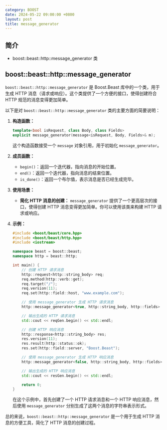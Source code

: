 ```yaml
---
category: BOOST
date: 2024-05-22 09:00:00 +0800
layout: post
title: message_generator
---
```

## 简介

+ boost::beast::http::message_generator 类

## boost::beast::http::message_generator

`boost::beast::http::message_generator` 是 Boost.Beast 库中的一个类，用于生成 HTTP 消息（请求或响应）。这个类提供了一个方便的接口，使得创建符合 HTTP 规范的消息变得更加简单。

以下是对 `boost::beast::http::message_generator` 类的主要方面的简要说明：

1. **构造函数：**

   ```cpp
   template<bool isRequest, class Body, class Fields>
   explicit message_generator(message<isRequest, Body, Fields>& m);
   ```

   这个构造函数接受一个 `message` 对象引用，用于初始化 `message_generator`。

2. **成员函数：**

   - `begin()`：返回一个迭代器，指向消息的开始位置。
   - `end()`：返回一个迭代器，指向消息的结束位置。
   - `is_done()`：返回一个布尔值，表示消息是否已经生成完毕。

3. **使用场景：**

   - **简化 HTTP 消息的创建：** `message_generator` 提供了一个更高层次的接口，使得创建 HTTP 消息变得更加简单。你可以使用该类来构建 HTTP 请求或响应。

4. **示例：**

   ```cpp
   #include <boost/beast/core.hpp>
   #include <boost/beast/http.hpp>
   #include <iostream>

   namespace beast = boost::beast;
   namespace http = beast::http;

   int main() {
       // 创建 HTTP 请求消息
       http::request<http::string_body> req;
       req.method(http::verb::get);
       req.target("/");
       req.version(11);
       req.set(http::field::host, "www.example.com");

       // 使用 message_generator 生成 HTTP 请求消息
       http::message_generator<true, http::string_body, http::fields> reqGen(req);

       // 输出生成的 HTTP 请求消息
       std::cout << reqGen.begin() << std::endl;

       // 创建 HTTP 响应消息
       http::response<http::string_body> res;
       res.version(11);
       res.result(http::status::ok);
       res.set(http::field::server, "Boost.Beast");

       // 使用 message_generator 生成 HTTP 响应消息
       http::message_generator<false, http::string_body, http::fields> resGen(res);

       // 输出生成的 HTTP 响应消息
       std::cout << resGen.begin() << std::endl;

       return 0;
   }
   ```

   在这个示例中，首先创建了一个 HTTP 请求消息和一个 HTTP 响应消息，然后使用 `message_generator` 分别生成了这两个消息的字符串表示形式。

总的来说，`boost::beast::http::message_generator` 是一个用于生成 HTTP 消息的方便工具，简化了 HTTP 消息的创建过程。